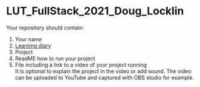 # LUT_FullStack_2021_Doug_Locklin
Your repository should contain:  
  1. Your name  
  2. [Learning diary](https://github.com/avophile/LUT_FullStack_2021_Doug_Locklin/blob/81c15babe7f09d5faa9765bea5459d797fff005a/Learning%20diary.md) 
  3. Project  
  4. ReadME how to run your project  
  5. File including a link to a video of your project running      
It is optional to explain the project in the video or add sound. 
The video can be uploaded to YouTube and captured with OBS studio for example.
